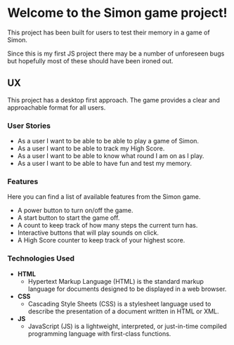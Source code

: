# Welcome to the Simon game project! #

This project has been built for users to test their memory in a game of Simon.

Since this is my first JS project there may be a number of unforeseen bugs but hopefully most of these should have been ironed out.

## UX #

This project has a desktop first approach. The game provides a clear and approachable format for all users.

### User Stories #

* As a user I want to be able to be able to play a game of Simon.
* As a user I want to be able to track my High Score.
* As a user I want to be able to know what round I am on as I play.
* As a user I want to be able to have fun and test my memory.

### Features #

Here you can find a list of available features from the Simon game.

* A power button to turn on/off the game.
* A start button to start the game off.
* A count to keep track of how many steps the current turn has.
* Interactive buttons that will play sounds on click.
* A High Score counter to keep track of your highest score.



### Technologies Used #

- **HTML**
    - Hypertext Markup Language (HTML) is the standard markup language for documents designed to be displayed in a web browser.
- **CSS**
    - Cascading Style Sheets (CSS) is a stylesheet language used to describe the presentation of a document written in HTML or XML.
- **JS**
    - JavaScript (JS) is a lightweight, interpreted, or just-in-time compiled programming language with first-class functions.
